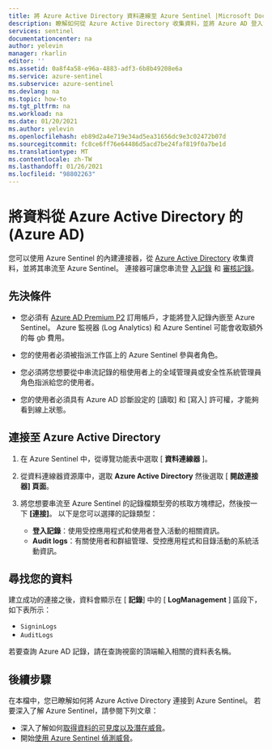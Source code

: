 ```yaml
---
title: 將 Azure Active Directory 資料連線至 Azure Sentinel |Microsoft Docs
description: 瞭解如何從 Azure Active Directory 收集資料，並將 Azure AD 登入記錄和審核記錄串流至 Azure Sentinel。
services: sentinel
documentationcenter: na
author: yelevin
manager: rkarlin
editor: ''
ms.assetid: 0a8f4a58-e96a-4883-adf3-6b8b49208e6a
ms.service: azure-sentinel
ms.subservice: azure-sentinel
ms.devlang: na
ms.topic: how-to
ms.tgt_pltfrm: na
ms.workload: na
ms.date: 01/20/2021
ms.author: yelevin
ms.openlocfilehash: eb89d2a4e719e34ad5ea31656dc9e3c02472b07d
ms.sourcegitcommit: fc8ce6ff76e64486d5acd7be24faf819f0a7be1d
ms.translationtype: MT
ms.contentlocale: zh-TW
ms.lasthandoff: 01/26/2021
ms.locfileid: "98802263"
---
```

# <a name="connect-data-from-azure-active-directory-azure-ad"></a>將資料從 Azure Active Directory 的 (Azure AD) 

您可以使用 Azure Sentinel 的內建連接器，從 [Azure Active Directory](../active-directory/fundamentals/active-directory-whatis.md) 收集資料，並將其串流至 Azure Sentinel。 連接器可讓您串流登 [入記錄](../active-directory/reports-monitoring/concept-sign-ins.md) 和 [審核記錄](../active-directory/reports-monitoring/concept-audit-logs.md)。

## <a name="prerequisites"></a>先決條件

- 您必須有 [Azure AD Premium P2](https://azure.microsoft.com/pricing/details/active-directory/) 訂用帳戶，才能將登入記錄內嵌至 Azure Sentinel。 Azure 監視器 (Log Analytics) 和 Azure Sentinel 可能會收取額外的每 gb 費用。

- 您的使用者必須被指派工作區上的 Azure Sentinel 參與者角色。

- 您必須將您想要從中串流記錄的租使用者上的全域管理員或安全性系統管理員角色指派給您的使用者。

- 您的使用者必須具有 Azure AD 診斷設定的 [讀取] 和 [寫入] 許可權，才能夠看到線上狀態。 

## <a name="connect-to-azure-active-directory"></a>連接至 Azure Active Directory

1. 在 Azure Sentinel 中，從導覽功能表中選取 [ **資料連線器** ]。

1. 從資料連線器資源庫中，選取 **Azure Active Directory** 然後選取 [ **開啟連接器] 頁面**。

1. 將您想要串流至 Azure Sentinel 的記錄檔類型旁的核取方塊標記，然後按一下 **[連接]**。 以下是您可以選擇的記錄類型：

    - **登入記錄**：使用受控應用程式和使用者登入活動的相關資訊。
    - **Audit logs**：有關使用者和群組管理、受控應用程式和目錄活動的系統活動資訊。

## <a name="find-your-data"></a>尋找您的資料

建立成功的連接之後，資料會顯示在 [ **記錄**] 中的 [ **LogManagement** ] 區段下，如下表所示：

- `SigninLogs`
- `AuditLogs`

若要查詢 Azure AD 記錄，請在查詢視窗的頂端輸入相關的資料表名稱。

## <a name="next-steps"></a>後續步驟
在本檔中，您已瞭解如何將 Azure Active Directory 連接到 Azure Sentinel。 若要深入了解 Azure Sentinel，請參閱下列文章：
- 深入了解如何[取得資料的可見度以及潛在威脅](quickstart-get-visibility.md)。
- 開始[使用 Azure Sentinel 偵測威脅](tutorial-detect-threats-built-in.md)。
